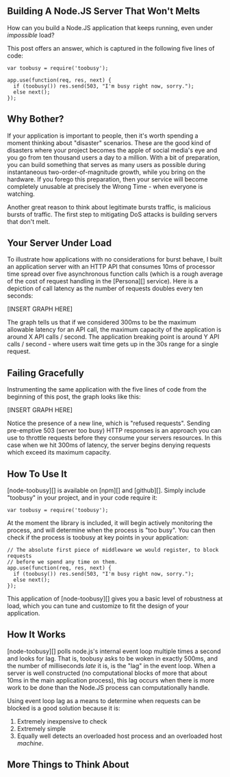 ## Building A Node.JS Server That Won't Melts

How can you build a Node.JS application that keeps running, even under *impossible* load?

This post offers an answer, which is captured in the following five lines of code:

    var toobusy = require('toobusy');

    app.use(function(req, res, next) {
      if (toobusy()) res.send(503, "I'm busy right now, sorry.");
      else next();
    });

## Why Bother?

If your application is important to people, then it's worth spending a moment thinking about "disaster" scenarios.
These are the good kind of disasters where your project becomes the apple of social media's eye and you go from ten thousand users a day to a million.
With a bit of preparation, you can build something that serves as many users as possible during instantaneous two-order-of-magnitude growth, while you bring on the hardware.
If you forego this preparation, then your service will become completely unusable at precisely the Wrong Time - when everyone is watching.

Another great reason to think about legitimate bursts traffic, is malicious bursts of traffic.
The first step to mitigating DoS attacks is building servers that don't melt.

## Your Server Under Load

To illustrate how applications with no considerations for burst behave, I built an application server with an HTTP API that consumes 10ms of processor time spread over five asynchronous function calls (which is a rough average of the cost of request handling in the [Persona][] service).
Here is a depiction of call latency as the number of requests doubles  every ten seconds:

[INSERT GRAPH HERE]

The graph tells us that if we considered 300ms to be the maximum allowable latency for an API call, the maximum capacity of the application is around X API calls / second.
The application breaking point is around Y API calls / second - where users wait time gets up in the 30s range for a single request.

## Failing Gracefully

Instrumenting the same application with the five lines of code from the beginning of this post, the graph looks like this:

[INSERT GRAPH HERE]

Notice the presence of a new line, which is "refused requests".
Sending pre-emptive 503 (server too busy) HTTP responses is an approach you can use to throttle requests before they consume your servers resources.
In this case when we hit 300ms of latency, the server begins denying requests which exceed its maximum capacity.

## How To Use It

[node-toobusy][] is available on [npm][] and [github][].  Simply include "toobusy" in your project, and in your code require it:

    var toobusy = require('toobusy');

At the moment the library is included, it will begin actively monitoring the process, and will determine when the process is "too busy".
You can then check if the process is toobusy at key points in your application:

    // The absolute first piece of middleware we would register, to block requests
    // before we spend any time on them.
    app.use(function(req, res, next) {
      if (toobusy()) res.send(503, "I'm busy right now, sorry.");
      else next();
    });

This application of [node-toobusy][] gives you a basic level of robustness at load, which you can tune and customize to fit the design of your application.

## How It Works

[node-toobusy][] polls node.js's internal event loop multiple times a second and looks for lag.
That is, toobusy asks to be woken in exactly 500ms, and the number of milliseconds *late* it is, is the "lag" in the event loop.
When a server is well constructed (no computational blocks of more that about 10ms in the main application process), this lag occurs when there is more work to be done than the Node.JS process can computationally handle.

Using event loop lag as a means to determine when requests can be blocked is a good solution because it is:

  1. Extremely inexpensive to check
  2. Extremely simple
  3. Equally well detects an overloaded host process and an overloaded host *machine*.


## More Things to Think About



